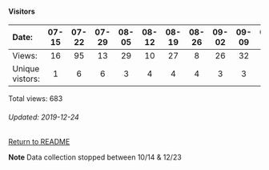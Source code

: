 #### Visitors
Date:   |         07-15   |       07-22   |       07-29   |       08-05   |       08-12   |       08-19   |       08-26   |       09-02   |       09-09  |  09-16  |  09-23  |  09-30  |  10-07  |  10-14  |  12-09  |  12-16  |  12-23
|:---   |:---:    |:---:  |:---:  |:---:  |:---:  |:---:  |:---:  |:---:  |:---:  |:---:  |:---:  |:---:  |:---:  |:---:  |:---:  |:---:  |:---:
Views:  |         16      |       95      |       13      |       29      |       10      |       27      |       8       |       26      |       32     |  3      |  20     |  7      |  120    |  81     |  50     |  13     |  133
Unique  vistors:  |       1       |       6       |       6       |       3       |       4       |       4       |       4       |       3       |      3  |      1  |      4  |      3  |      3  |      2  |      3  |      3  |      2

Total views: 683
###### Updated: 2019-12-24

[Return to README](https://github.com/BradleyA/docker-security-infrastructure/blob/master/README.md#traffic)

**Note**  Data collection stopped between 10/14 & 12/23
